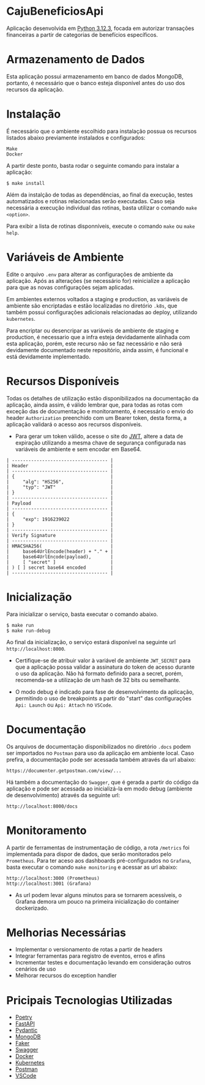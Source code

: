 # CajuBeneficiosApi

Aplicação desenvolvida em [Python 3.12.3](https://python.org), focada em autorizar transações financeiras a partir de categorias de benefícios específicos.

# Armazenamento de Dados

Esta aplicação possui armazenamento em banco de dados MongoDB, portanto, é necessário que o banco esteja disponível antes do uso dos recursos da aplicação.

# Instalação

É necessário que o ambiente escolhido para instalação possua os recursos listados abaixo previamente instalados e configurados:

```
Make
Docker
```

A partir deste ponto, basta rodar o seguinte comando para instalar a aplicação:

```
$ make install
```

Além da instalção de todas as dependências, ao final da execução, testes automatizados e rotinas relacionadas serão executadas. Caso seja necessária a execução individual das rotinas, basta utilizar o comando `make <option>`.

Para exibir a lista de rotinas disponníveis, execute o comando `make` ou `make help`.

# Variáveis de Ambiente

Edite o arquivo `.env` para alterar as configurações de ambiente da aplicação. Após as alterações (se necessário for) reinicialize a aplicação para que as novas configurações sejam aplicadas.

Em ambientes externos voltados a staging e production, as variáveis de ambiente são encriptadas e estão localizadas no diretório `.k8s`, que também possui configurações adicionais relacionadas ao deploy, utilizando `kubernetes`.

Para encriptar ou desencripar as variáveis de ambiente de staging e production, é necessario que a infra esteja devidadamente alinhada com esta aplicação, porém, este recurso não se faz necessário e não será devidamente documentado neste repositório, ainda assim, é funcional e está devidamente implementado.

# Recursos Disponíveis

Todas os detalhes de utilização estão disponibilizados na documentação da aplicação, ainda assim, é válido lembrar que, para todas as rotas com exceção das de documentação e monitoramento, é necessário o envio do header `Authorization` preenchido com um Bearer token, desta forma, a aplicação validará o acesso aos recursos disponíveis.

* Para gerar um token válido, acesse o site do [JWT](https://jwt.io), altere a data de expiração utilizando a mesma chave de segurança configurada nas variáveis de ambiente e sem encodar em Base64.

```
| ----------------------------------- |
| Header                              |
| ----------------------------------- |
| {                                   |
|     "alg": "HS256",                 |
|     "typ": "JWT"                    |
| }                                   |
| ----------------------------------- |
| Payload                             |
| ----------------------------------- |
| {                                   |
|     "exp": 1916239022               |
| }                                   |
| ----------------------------------- |
| Verify Signature                    |
| ----------------------------------- |
| HMACSHA256(                         |
|     base64UrlEncode(header) + "." + |
|     base64UrlEncode(payload),       |
|     [ "secret" ]                    |
| ) [ ] secret base64 encoded         |
| ----------------------------------- |
```

# Inicialização

Para inicializar o serviço, basta executar o comando abaixo.

```
$ make run
$ make run-debug
```

Ao final da inicialização, o serviço estará disponível na seguinte url `http://localhost:8000`.

* Certifique-se de atribuir valor à variável de ambiente `JWT_SECRET` para que a aplicação possa validar a assinatura do token de acesso durante o uso da aplicação. Não há formato definido para a secret, porém, recomenda-se a utilização de um hash de 32 bits ou semelhante.

* O modo debug é indicado para fase de desenvolvimento da aplicação, permitindo o uso de breakpoints a partir do "start" das configurações `Api: Launch` ou `Api: Attach` no `VSCode`.

# Documentação

Os arquivos de documentação disponibilizados no diretório `.docs` podem ser importados no `Postman` para uso da aplicação em ambiente local. Caso prefira, a documentação pode ser acessada também através da url abaixo:

```
https://documenter.getpostman.com/view/...
```

Há também a documentação do `Swagger`, que é gerada a partir do código da aplicação e pode ser acessada ao inicializá-la em modo debug (ambiente de desenvolvimento) através da seguinte url:

```
http://localhost:8000/docs
```

# Monitoramento

A partir de ferramentas de instrumentação de código, a rota `/metrics` foi implementada para dispor de dados, que serão monitorados pelo `Prometheus`. Para ter aceso aos dashboards pré-configurados no `Grafana`, basta executar o comando `make monitoring` e acessar as url abaixo:

```
http://localhost:3000 (Prometheus)
http://localhost:3001 (Grafana)
```

* As url podem levar alguns minutos para se tornarem acessíveis, o Grafana demora um pouco na primeira inicialização do container dockerizado.

# Melhorias Necessárias

* Implementar o versionamento de rotas a partir de headers
* Integrar ferramentas para registro de eventos, erros e afins
* Incrementar testes e documentação levando em consideração outros cenários de uso
* Melhorar recursos do exception handler

# Pricipais Tecnologias Utilizadas

* [Poetry](https://python-poetry.org)
* [FastAPI](https://fastapi.tiangolo.com)
* [Pydantic](https://docs.pydantic.dev/latest)
* [MongoDB](https://www.mongodb.com)
* [Faker](https://faker.readthedocs.io/en/master)
* [Swagger](https://swagger.io)
* [Docker](https://docs.docker.com)
* [Kubernetes](https://kubernetes.io/pt-br)
* [Postman](https://www.postman.com)
* [VSCode](https://code.visualstudio.com)
